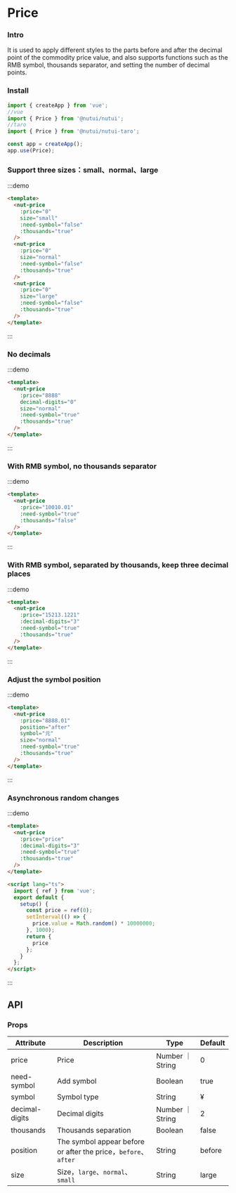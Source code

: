 # Price

### Intro

It is used to apply different styles to the parts before and after the decimal point of the commodity price value, and also supports functions such as the RMB symbol, thousands separator, and setting the number of decimal points.

### Install

```javascript
import { createApp } from 'vue';
//vue
import { Price } from '@nutui/nutui';
//taro
import { Price } from '@nutui/nutui-taro';

const app = createApp();
app.use(Price);
```

### Support three sizes：small、normal、large

:::demo

```html
<template>
  <nut-price
    :price="0"
    size="small"
    :need-symbol="false"
    :thousands="true"
  />
  <nut-price
    :price="0"
    size="normal"
    :need-symbol="false"
    :thousands="true"
  />
  <nut-price
    :price="0"
    size="large"
    :need-symbol="false"
    :thousands="true"
  />
</template>
```

:::

### No decimals

:::demo

```html
<template>
  <nut-price
    :price="8888"
    decimal-digits="0"
    size="normal"
    :need-symbol="true"
    :thousands="true"
  />
</template>
```

:::

### With RMB symbol, no thousands separator

:::demo

```html
<template>
  <nut-price
    :price="10010.01"
    :need-symbol="true"
    :thousands="false"
  />
</template>
```

:::

### With RMB symbol, separated by thousands, keep three decimal places

:::demo

```html
<template>
  <nut-price
    :price="15213.1221"
    :decimal-digits="3"
    :need-symbol="true"
    :thousands="true"
  />
</template>
```

:::

### Adjust the symbol position

:::demo

```html
<template>
  <nut-price
    :price="8888.01"
    position="after"
    symbol="元"
    size="normal"
    :need-symbol="true"
    :thousands="true"
  />
</template>
```

:::

### Asynchronous random changes

:::demo

```html
<template>
  <nut-price
    :price="price"
    :decimal-digits="3"
    :need-symbol="true"
    :thousands="true"
  />
</template>

<script lang="ts">
  import { ref } from 'vue';
  export default {
    setup() {
      const price = ref(0);
      setInterval(() => {
        price.value = Math.random() * 10000000;
      }, 1000);
      return {
        price
      };
    }
  };
</script>
```

:::

## API

### Props

| Attribute      | Description                                                    | Type             | Default |
| -------------- | -------------------------------------------------------------- | ---------------- | ------- |
| price          | Price                                                          | Number ｜ String | 0       |
| need-symbol    | Add symbol                                                     | Boolean          | true    |
| symbol         | Symbol type                                                    | String           | &yen;   |
| decimal-digits | Decimal digits                                                 | Number ｜ String | 2       |
| thousands      | Thousands separation                                           | Boolean          | false   |
| position       | The symbol appear before or after the price，`before`、`after` | String           | before  |
| size           | Size，`large`、`normal`、`small`                               | String           | large   |
